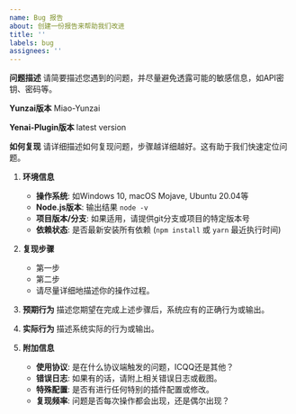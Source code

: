 ```yaml
---
name: Bug 报告
about: 创建一份报告来帮助我们改进
title: ''
labels: bug
assignees: ''
---
```


**问题描述**
请简要描述您遇到的问题，并尽量避免透露可能的敏感信息，如API密钥、密码等。

**Yunzai版本**
Miao-Yunzai

**Yenai-Plugin版本**
latest version

**如何复现**
请详细描述如何复现问题，步骤越详细越好。这有助于我们快速定位问题。

1. **环境信息**
   - **操作系统**: 如Windows 10, macOS Mojave, Ubuntu 20.04等
   - **Node.js版本**: 输出结果 `node -v`
   - **项目版本/分支**: 如果适用，请提供git分支或项目的特定版本号
   - **依赖状态**: 是否最新安装所有依赖 (`npm install` 或 `yarn` 最近执行时间)

2. **复现步骤**
   - 第一步
   - 第二步
   - 请尽量详细地描述你的操作过程。

3. **预期行为**
   描述您期望在完成上述步骤后，系统应有的正确行为或输出。
   
4. **实际行为**
   描述系统实际的行为或输出。

5. **附加信息**
   - **使用协议**: 是在什么协议端触发的问题，ICQQ还是其他？
   - **错误日志**: 如果有的话，请附上相关错误日志或截图。
   - **特殊配置**: 是否有进行任何特别的插件配置或修改。
   - **复现频率**: 问题是否每次操作都会出现，还是偶尔出现？



